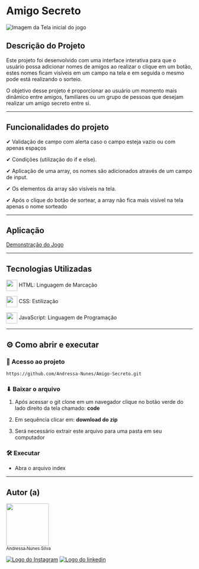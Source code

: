# Amigo Secreto 
          
![Imagem da Tela inicial do jogo](https://github.com/user-attachments/assets/3aef4efd-d6aa-4352-ba54-212bebc9dd7b)

## Descrição do Projeto
Este projeto foi desenvolvido com uma interface interativa para que o usuário possa adicionar nomes de amigos ao realizar o clique em um botão, 
estes nomes ficam visíveis em um campo na tela e em seguida o mesmo pode está realizando o sorteio.

O objetivo desse projeto é proporcionar ao usuário um momento mais dinâmico entre amigos, familiares ou um grupo de pessoas que desejam realizar um amigo secreto entre si.

---

## Funcionalidades do projeto
✔ Validação de campo com alerta caso o campo esteja vazio ou com apenas espaços

✔ Condições (utilização do if e else).

✔ Aplicação de uma array, os nomes são adicionados através de um campo de input.

✔ Os elementos da array são visíveis na tela.

✔ Após o clique do botão de sortear, a array não fica mais visível na tela apenas o nome sorteado


---
## Aplicação
[Demonstração do Jogo](https://github.com/user-attachments/assets/2b6a3c3e-c0c3-4feb-8955-7599a8ac6946)

---
## Tecnologias Utilizadas
<img align = "center" height = 30em whidt = 15em gap:6px src="https://cdn.jsdelivr.net/gh/devicons/devicon@latest/icons/html5/html5-original.svg"/> HTML: Linguagem de Marcação
          
<img align = "center" height = 30em whidt = 15em gap:6px src="https://cdn.jsdelivr.net/gh/devicons/devicon@latest/icons/css3/css3-original.svg" /> CSS: Estilização

<img align = "center" height = 30em whidt  = 15em gap:6px src="https://cdn.jsdelivr.net/gh/devicons/devicon@latest/icons/javascript/javascript-original.svg" /> JavaScript: Linguagem de Programação

---
## ⚙ Como abrir e executar 
### 📁 Acesso ao projeto
```bash 
https://github.com/Andressa-Nunes/Amigo-Secreto.git
```
### ⬇ Baixar o arquivo 

1. Após acessar o git clone em um navegador clique no botão verde do lado direito da tela chamado: **code**

2. Em sequência clicar em: **download do zip**

3. Será necessário extrair este arquivo para uma pasta em seu computador

### 🛠 Executar
- Abra o arquivo index

---
## Autor (a)

[<img loading="lazy" src="https://avatars.githubusercontent.com/u/196395690?v=4" width=115><br><sub>Andressa Nunes Silva</sub>](https://github.com/andressa-Nunes) 


<a href= "https://instagram.com/andressa_2702"> ![Logo do Instagram](https://github.com/user-attachments/assets/28178dad-8b6b-4a14-97a6-0c9fdfa58843)</a>
<a href ="https://www.linkedin.com/in/andressa-nunes/si"> ![Logo do linkedin](https://github.com/user-attachments/assets/0e4b3306-bdf7-4b93-9b96-32b248931456)</a>
